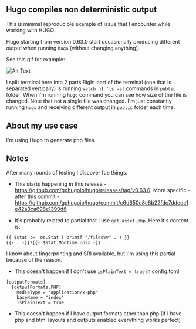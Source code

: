 ## Hugo compiles non deterministic output

This is minimal reproducible example of issue that I encounter while working with HUGO.

Hugo starting from version 0.63.0 start occasionally producing different output when running `hugo` (without changing anything).

See this gif for example:

![Alt Text](hugo_bug.gif)

I split terminal here into 2 parts
Right part of the terminal (one that is separated vertically) is running `watch n1 'ls -al` commands in `public` folder. 
When I'm running `hugo` command you can see how size of the file is changed.
Note that not a single file was changed.
I'm just constantly running `hugo` and receiving different output in `public` folder each time.

## About my use case

I'm using Hugo to generate php files.

## Notes

After many rounds of testing I discover fue things:

- This starts happening in this release - https://github.com/gohugoio/hugo/releases/tag/v0.63.0.
  More specific - after this commit - https://github.com/gohugoio/hugo/commit/c6d650c8c8b22fdc7ddedc1e42a3ca698e1390d6
  
- It's probably related to partial that I use `get_asset.php`. Here it's content is:

```
{{ $stat :=  os.Stat ( printf "/files%v" . ) }}
{{- . -}}?{{- $stat.ModTime.Unix -}}
```

I know about fingerprinting and SRI available, but I'm using this partial because of the reason. 

- This doesn't happen if I don't use `isPlainText = true` in config.toml

```
[outputFormats]
  [outputFormats.PHP]
    mediaType = "application/x-php"
    baseName = "index"
    isPlainText = true
```

- This doesn't happen if I have output formats other than php 
  (If I have php and html layouts and outputs enabled everything works perfect)